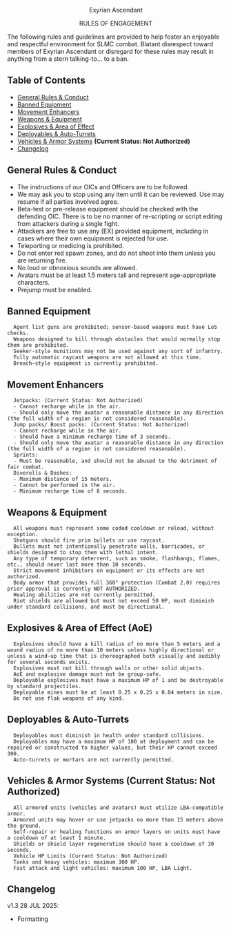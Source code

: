 <p align="center">Exyrian Ascendant</p>
<p align="center">RULES OF ENGAGEMENT</p>

The following rules and guidelines are provided to help foster an enjoyable and respectful environment for SLMC combat.
Blatant disrespect toward members of Exyrian Ascendant or disregard for these rules may result in anything from a stern talking-to… to a ban.

## Table of Contents
- [General Rules & Conduct](#general-rules-&-conduct)
- [Banned Equipment](#banned-equipment)
- [Movement Enhancers](#movement-enhancers)
- [Weapons & Equipment](#weapons-&-equipment)
- [Explosives & Area of Effect](#explosives-&-area-of-effect)
- [Deployables & Auto-Turrets](#deployables-&-auto-turrets)
- [Vehicles & Armor Systems](#vehicles-&-armor-systems) <b>(Current Status: Not Authorized)</b>
- [Changelog](#changelog)

## General Rules & Conduct
* The instructions of our OICs and Officers are to be followed. 
* We may ask you to stop using any item until it can be reviewed. Use may resume if all parties involved agree.
* Beta-test or pre-release equipment should be checked with the defending OIC. There is to be no manner of re-scripting or script editing from attackers during a single fight.
* Attackers are free to use any [EX] provided equipment, including in cases where their own equipment is rejected for use.
* Teleporting or medicing is prohibited.
* Do not enter red spawn zones, and do not shoot into them unless you are returning fire.
* No loud or obnoxious sounds are allowed.
* Avatars must be at least 1.5 meters tall and represent age-appropriate characters.
* Prejump must be enabled.

## Banned Equipment
      Agent list guns are prohibited; sensor-based weapons must have LoS checks.
      Weapons designed to kill through obstacles that would normally stop them are prohibited.
      Seeker-style munitions may not be used against any sort of infantry.
      Fully automatic raycast weapons are not allowed at this time.
      Breach–style equipment is currently prohibited.

## Movement Enhancers
      Jetpacks: (Current Status: Not Authorized)
      - Cannot recharge while in the air.
      - Should only move the avatar a reasonable distance in any direction (the full width of a region is not considered reasonable).
      Jump packs/ Boost packs: (Current Status: Not Authorized)
      - Cannot recharge while in the air.
      - Should have a minimum recharge time of 3 seconds. 
      - Should only move the avatar a reasonable distance in any direction (the full width of a region is not considered reasonable).
      Sprints:
      - Must be reasonable, and should not be abused to the detriment of fair combat.
      Diverolls & Dashes:
      - Maximum distance of 15 meters.
      - Cannot be performed in the air.
      - Minimum recharge time of 6 seconds.

## Weapons & Equipment
      All weapons must represent some coded cooldown or reload, without exception.
      Shotguns should fire prim bullets or use raycast.
      Bullets must not intentionally penetrate walls, barricades, or shields designed to stop them with lethal intent.
      Any type of temporary deterrent, such as smoke, flashbangs, flames, etc., should never last more than 10 seconds.
      Strict movement inhibitors on equipment or its effects are not authorized.
      Body armor that provides full 360° protection (Combat 2.0) requires prior approval is currently NOT AUTHORIZED.
      Healing abilities are not currently permitted.
      Riot shields are allowed but must not exceed 50 HP, must diminish under standard collisions, and must be directional.

## Explosives & Area of Effect (AoE)
      Explosives should have a kill radius of no more than 5 meters and a wound radius of no more than 10 meters unless highly directional or unless a wind-up time that is choreographed both visually and audibly for several seconds exists.
      Explosives must not kill through walls or other solid objects.
      AoE and explosive damage must not be group-safe.
      Deployable explosives must have a maximum HP of 1 and be destroyable by standard projectiles.
      Deployable mines must be at least 0.25 x 0.25 x 0.04 meters in size.
      Do not use flak weapons of any kind.

## Deployables & Auto-Turrets
      Deployables must diminish in health under standard collisions.
      Deployables may have a maximum HP of 100 at deployment and can be repaired or constructed to higher values, but their HP cannot exceed 300.
      Auto-turrets or mortars are not currently permitted.

## Vehicles & Armor Systems (Current Status: Not Authorized)
      All armored units (vehicles and avatars) must utilize LBA-compatible armor.
      Armored units may hover or use jetpacks no more than 15 meters above the ground.
      Self-repair or healing functions on armor layers on units must have a cooldown of at least 1 minute.
      Shields or shield layer regeneration should have a cooldown of 30 seconds.
      Vehicle HP Limits (Current Status: Not Authorized)
      Tanks and heavy vehicles: maximum 300 HP.
      Fast attack and light vehicles: maximum 100 HP, LBA Light.




## Changelog
v1.3 28 JUL 2025:
- Formatting
